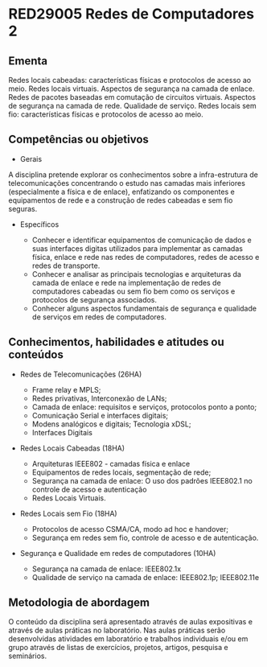 # RED29005 Redes de Computadores 2

## Ementa

Redes locais cabeadas: características físicas e protocolos de acesso ao meio. Redes locais virtuais. Aspectos de segurança na camada de enlace. Redes de pacotes baseadas em comutação de circuitos virtuais. Aspectos de segurança na camada de rede. Qualidade de serviço. Redes locais sem fio: características físicas e protocolos de acesso ao meio. 

## Competências ou objetivos

- Gerais

A disciplina pretende explorar os conhecimentos sobre a infra-estrutura de telecomunicações concentrando o estudo nas camadas mais inferiores (especialmente a física e de enlace), enfatizando os componentes e equipamentos de rede e a construção de redes cabeadas e sem fio seguras.

- Específicos

  - Conhecer e identificar equipamentos de comunicação de dados e suas interfaces digitas utilizados para implementar as camadas física, enlace e rede nas redes de computadores, redes de acesso e redes de transporte.
  - Conhecer e analisar as principais tecnologias e arquiteturas da camada de enlace e rede na implementação de redes de computadores cabeadas ou sem fio bem como os serviços e protocolos de segurança associados.
  - Conhecer alguns aspectos fundamentais de segurança e qualidade de serviços em redes de computadores. 


## Conhecimentos, habilidades e atitudes ou conteúdos

- Redes de Telecomunicações (26HA)
  - Frame relay e MPLS;
  - Redes privativas, Interconexão de LANs;
  - Camada de enlace: requisitos e serviços, protocolos ponto a ponto;
  - Comunicação Serial e interfaces digitais;
  - Modens analógicos e digitais; Tecnologia xDSL;
  - Interfaces Digitais

- Redes Locais Cabeadas (18HA)
  - Arquiteturas IEEE802 - camadas física e enlace
  - Equipamentos de redes locais, segmentação de rede;
  - Segurança na camada de enlace: O uso dos padrões IEEE802.1 no controle de acesso e autenticação
  - Redes Locais Virtuais.

- Redes Locais sem Fio (18HA)
  - Protocolos de acesso CSMA/CA, modo ad hoc e handover;
  - Segurança em redes sem fio, controle de acesso e de autenticação.

- Segurança e Qualidade em redes de computadores (10HA)
  - Segurança na camada de enlace: IEEE802.1x
  - Qualidade de serviço na camada de enlace: IEEE802.1p; IEEE802.11e



## Metodologia de abordagem
O conteúdo da disciplina será apresentado através de aulas expositivas e através de aulas práticas no laboratório. Nas aulas práticas serão desenvolvidas atividades em laboratório e trabalhos individuais e/ou em grupo através de listas de exercícios, projetos, artigos, pesquisa e seminários. 
